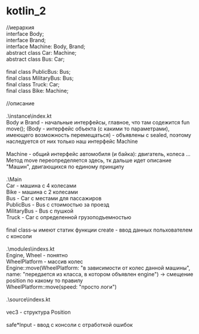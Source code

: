 # kotlin_2
//иерархия <br />
interface Body; <br />
interface Brand; <br />
interface Machine: Body, Brand; <br />
abstract class Car: Machine; <br />
abstract class Bus: Car; <br />
 <br />
final class PublicBus: Bus; <br />
final class MilitaryBus: Bus; <br />
final class Truck: Car; <br />
final class Bike: Machine; <br />
 <br />
//описание <br />
 <br />
.\instance\index.kt <br />
Body и Brand - начальные интерфейсы, главное, что там содежится fun move(); (Body - интерфейс объекта (с какими то параметрами), имеющего возможность перемещаться) - объявлены с sealed, поэтому наследуется от них только наш интерфейс Machine <br />
 <br />
Machine - общий интерфейс автомобиля (и байка): двигатель, колеса ... Метод move переопределяется здесь, тк дальше идет описание "Машин", двигающихся по единому принципу <br />
 <br />
.\Main <br />
Car - машина с 4 колесами <br />
Bike - машина с 2 колесами <br />
Bus - Car с местами для пассажиров <br />
PublicBus - Bus с стоимостью за проезд <br />
MilitaryBus - Bus с пушкой <br />
Truck - Car с определенной грузоподъемностью <br />
 <br />
final class-ы имеют статик функции create - ввод данных польхователем с консоли <br />
 <br />
.\modules\indexs.kt <br />
Engine, Wheel - понятно <br />
WheelPlatform - массив колес <br />
Engine::move(WheelPlatform: "в зависимости от колес данной машины", name: "передается из класса, в котором объявлен engine") -> смещение position по какому то правилу <br />
WheelPlatform::move(speed: "просто логи") <br />
 <br />
.\source\indexs.kt <br />
 <br />
vec3 - структура Position <br />
 <br />
safe*Input - ввод с консоли с отработкой ошибок <br />
